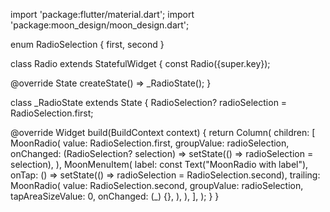 import 'package:flutter/material.dart';
import 'package:moon_design/moon_design.dart';

enum RadioSelection { first, second }

class Radio extends StatefulWidget {
  const Radio({super.key});

  @override
  State<Radio> createState() => _RadioState();
}

class _RadioState extends State<Radio> {
  RadioSelection? radioSelection = RadioSelection.first;

  @override
  Widget build(BuildContext context) {
    return Column(
      children: [
        MoonRadio(
          value: RadioSelection.first,
          groupValue: radioSelection,
          onChanged: (RadioSelection? selection) => setState(() => radioSelection = selection),
        ),
        MoonMenuItem(
          label: const Text("MoonRadio with label"),
          onTap: () => setState(() => radioSelection = RadioSelection.second),
          trailing: MoonRadio(
            value: RadioSelection.second,
            groupValue: radioSelection,
            tapAreaSizeValue: 0,
            onChanged: (_) {},
          ),
        ),
      ],
    );
  }
}